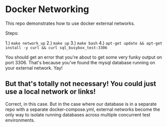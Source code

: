 # Docker Networking

This repo demonstrates how to use docker external networks.

Steps:

1.) `make network_up`
2.) `make up`
3.) `make bash`
4.) `apt-get update && apt-get install -y curl && curl sql_busybox_test:3306`

You should get an error that you're about to get some very funky output on port 3306. That's because you've found the mysql database running on your external network. Yay!

## But that's totally not necessary! You could just use a local network or links!

Correct, in this case. But in the case where our database is in a separate repo with a separate docker-compose.yml, external networks become the only way to isolate running databases across multiple concurrent test environments.
